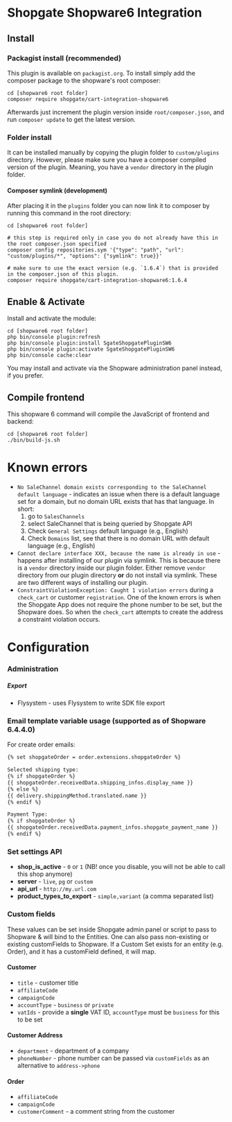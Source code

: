 # Shopgate Shopware6 Integration

## Install

### Packagist install (recommended)
This plugin is available on `packagist.org`. To install simply add the composer package to the shopware's root composer:

```shell
cd [shopware6 root folder]
composer require shopgate/cart-integration-shopware6
```

Afterwards just increment the plugin version inside `root/composer.json`, and run `composer update` to get the latest
version.

### Folder install

It can be installed manually by copying the plugin folder to `custom/plugins` directory. However, please make sure you
have a composer compiled version of the plugin. Meaning, you have a `vendor` directory in the plugin folder.

#### Composer symlink (development)

After placing it in the `plugins` folder you can now link it to composer by running this command in the root
directory:

```shell
cd [shopware6 root folder]

# this step is required only in case you do not already have this in the root composer.json specified
composer config repositories.sym '{"type": "path", "url": "custom/plugins/*", "options": {"symlink": true}}'

# make sure to use the exact version (e.g. `1.6.4`) that is provided in the composer.json of this plugin.
composer require shopgate/cart-integration-shopware6:1.6.4
```

## Enable & Activate

Install and activate the module:

```shell
cd [shopware6 root folder]
php bin/console plugin:refresh
php bin/console plugin:install SgateShopgatePluginSW6
php bin/console plugin:activate SgateShopgatePluginSW6
php bin/console cache:clear
```

You may install and activate via the Shopware administration panel instead, if you prefer.

## Compile frontend

This shopware 6 command will compile the JavaScript of frontend and backend:

```shell
cd [shopware6 root folder]
./bin/build-js.sh
```

# Known errors

* `No SaleChannel domain exists corresponding to the SaleChannel default language` - indicates an issue when there is a
  default language set for a domain, but no domain URL exists that has that language. In short:
  1. go to `SalesChannels`
  2. select SaleChannel that is being queried by Shopgate API
  3. Check `General Settings` default language (e.g., English)
  4. Check `Domains` list, see that there is no domain URL with default language (e.g., English)
* `Cannot declare interface XXX, because the name is already in use` - happens after installing of our plugin via
  symlink. This is because there is a `vendor` directory inside our plugin folder. Either remove `vendor` directory from
  our plugin directory **or** do not install via symlink. These are two different ways of installing our plugin.
* `ConstraintViolationException: Caught 1 violation errors` during a `check_cart` or customer `registration`. One of the
  known errors is when the Shopgate App does not require the phone number to be set, but the Shopware does. So when the
  `check_cart` attempts to create the address a constraint violation occurs.

# Configuration

### Administration

##### Export

- Flysystem - uses Flysystem to write SDK file export

### Email template variable usage (supported as of Shopware 6.4.4.0)

For create order emails:

```html
{% set shopgateOrder = order.extensions.shopgateOrder %}

Selected shipping type:
{% if shopgateOrder %}
{{ shopgateOrder.receivedData.shipping_infos.display_name }}
{% else %}
{{ delivery.shippingMethod.translated.name }}
{% endif %}

Payment Type:
{% if shopgateOrder %}
{{ shopgateOrder.receivedData.payment_infos.shopgate_payment_name }}
{% endif %}
```

### Set settings API

- **shop_is_active** - `0` or `1` (NB! once you disable, you will not be able to call this shop anymore)
- **server** - `live`, `pg` or `custom`
- **api_url** - `http://my.url.com`
- **product_types_to_export** - `simple,variant` (a comma separated list)

### Custom fields

These values can be set inside Shopgate admin panel or script to pass to Shopware & will bind to the Entities. One can
also pass non-existing or existing customFields to Shopware. If a Custom Set exists for an entity (e.g. Order), and it
has a customField defined, it will map.

#### Customer

- `title` - customer title
- `affiliateCode`
- `campaignCode`
- `accountType` - `business` or `private`
- `vatIds` - provide a **single** VAT ID, `accountType` must be `business` for this to be set

#### Customer Address

- `department` - department of a company
- `phoneNumber` - phone number can be passed via `customFields` as an alternative to `address->phone`

#### Order

- `affiliateCode`
- `campaignCode`
- `customerComment` - a comment string from the customer
